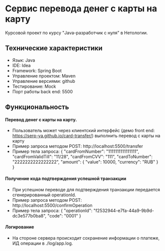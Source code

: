 # Сервис перевода денег с карты на карту
Курсовой проект по курсу "Java-разработчик с нуля" в Нетологии. 

## Технические характеристики

   - Язык: Java
   - IDE: Idea
   - Framework: Spring Boot
   - Управление проектом: Maven
   - Управление версиями: github
   - Тестирование: Mock
   - Порт работы back end: 5500
   
## Функциональность

#### Перевод денег с карты на карту.

  - Пользователь может через клиентский интерфейс (демо front end: https://serp-ya.github.io/card-transfer/) выполнить перевод с карты на карту
  - Пример запроса методом POST: http://localhost:5500/transfer
  - Пример тела запроса: 
  {
  "cardFromNumber": "1111111111111111",
  "cardFromValidTill": "11/28",
  "cardFromCVV": "111",
  "cardToNumber": "2222222222222222",
  "amount": {
    "value": 10000,
    "currency": "RUB"
  }
}

#### Получение кода подтверждения успешной транзакции

  - При успешном переводе для подтверждения транзакции передается сгенерированный operationId.
  - Пример запроса методом POST: http://localhost:5500/confirmOperation
  - Пример тела запроса: 
  {
    "operationId": "f2532944-e7fa-44a9-9b9d-dc3e577b0ba8",
    "code": "0001"
}

#### Логирование

  - На стороне сервера происходит сохранение информации о платеже, ИД операции в ./log/app.log. 


